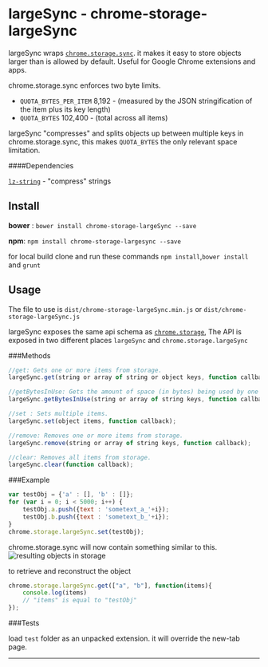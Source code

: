 largeSync - chrome-storage-largeSync
===============================

largeSync wraps  [`chrome.storage.sync`](https://developer.chrome.com/extensions/storage). it makes it easy to store objects larger than is allowed by default. Useful for Google Chrome extensions and apps.

chrome.storage.sync enforces two byte limits.

  * `QUOTA_BYTES_PER_ITEM` 8,192 - (measured by the JSON stringification of the item plus its key length)
  * `QUOTA_BYTES` 102,400 - (total across all items)
  
largeSync "compresses" and splits objects up between multiple keys in chrome.storage.sync, this makes `QUOTA_BYTES` the only relevant space limitation.

####Dependencies

[`lz-string`](https://github.com/pieroxy/lz-string/) - "compress" strings

Install
----------

**bower** : `bower install chrome-storage-largeSync --save`

**npm**: `npm install chrome-storage-largesync --save`

for local build clone and run these commands
`npm install`,`bower install` and `grunt`

Usage
----------

The file to use is `dist/chrome-storage-largeSync.min.js` or `dist/chrome-storage-largeSync.js` 

largeSync exposes the same api schema as [`chrome.storage`](https://developer.chrome.com/apps/storage#type-StorageArea),
The API is exposed in two different places `largeSync` and `chrome.storage.largeSync`

###Methods

```javascript
//get: Gets one or more items from storage.
largeSync.get(string or array of string or object keys, function callback);

//getBytesInUse: Gets the amount of space (in bytes) being used by one or more items.
largeSync.getBytesInUse(string or array of string keys, function callback);

//set : Sets multiple items.
largeSync.set(object items, function callback);

//remove: Removes one or more items from storage.
largeSync.remove(string or array of string keys, function callback);

//clear: Removes all items from storage.
largeSync.clear(function callback);
```

###Example

```javascript
var testObj = {'a' : [], 'b' : []};
for (var i = 0; i < 5000; i++) {
	testObj.a.push({text : 'sometext_a_'+i});
	testObj.b.push({text : 'sometext_b_'+i});
}
chrome.storage.largeSync.set(testObj);
```
chrome.storage.sync will now contain something similar to this.
![resulting objects in storage](http://i.imgur.com/xq88M1D.png)

to retrieve and reconstruct the object
```javascript
chrome.storage.largeSync.get(["a", "b"], function(items){
	console.log(items)
	// "items" is equal to "testObj"
});
```

###Tests

load `test` folder as an unpacked extension. it will override the new-tab page.

----------